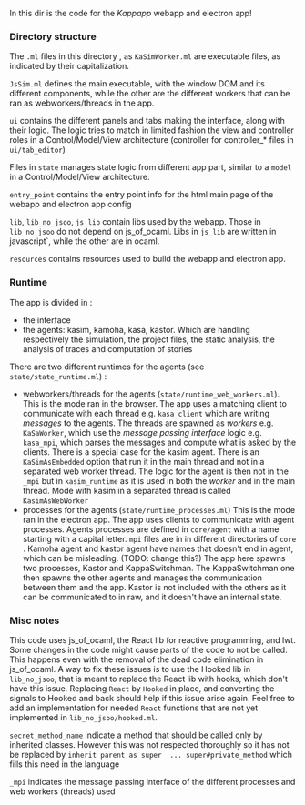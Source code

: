 In this dir is the code for the _Kappapp_ webapp and electron app!

### Directory structure

The `.ml` files in this directory , as `KaSimWorker.ml` are executable files, as indicated by their capitalization.

`JsSim.ml` defines the main executable, with the window DOM and its different components,
while the other are the different workers that can be ran as webworkers/threads in the app.

`ui` contains the different panels and tabs making the interface, along with their logic. The logic tries to match in limited fashion the view and controller roles in a Control/Model/View architecture (controller for controller_* files in `ui/tab_editor`)

Files in `state` manages state logic from different app part, similar to a `model` in a Control/Model/View architecture.

`entry_point` contains the entry point info for the html main page of the webapp and electron app config

`lib`, `lib_no_jsoo`, `js_lib` contain libs used by the webapp. Those in `lib_no_jsoo` do not depend on js_of_ocaml. Libs in `js_lib` are written in javascript`, while the other are in ocaml.

`resources` contains resources used to build the webapp and electron app.

### Runtime
The app is divided in :
- the interface
- the agents: kasim, kamoha, kasa, kastor. Which are handling respectively the simulation, the project files, the static analysis, the analysis of traces and computation of stories

There are two different runtimes for the agents (see `state/state_runtime.ml`) :
- webworkers/threads for the agents (`state/runtime_web_workers.ml`). 
This is the mode ran in the browser. The app uses a matching client to communicate with each thread e.g. `kasa_client` which are writing _messages_ to the agents. The threads are spawned as _workers_ e.g. `KaSaWorker`, which use the _message passing interface_ logic e.g. `kasa_mpi`, which parses the messages and compute what is asked by the clients. 
There is a special case for the kasim agent. There is an `KaSimAsEmbedded` option that run it in the main thread and not in a separated web worker thread. The logic for the agent is then not in the `_mpi` but in `kasim_runtime` as it is used in both the _worker_ and in the main thread. Mode with kasim in a separated thread is called `KasimAsWebWorker`
- processes for the agents  (`state/runtime_processes.ml`)
This is the mode ran in the electron app. The app uses clients to communicate with agent processes.
Agents processes are defined in `core/agent` with a name starting with a capital letter. `mpi` files are in in different directories of `core` .
Kamoha agent and kastor agent have names that doesn't end in agent, which can be misleading. (TODO: change this?) 
The app here spawns two processes, Kastor and KappaSwitchman. The KappaSwitchman one then spawns the other agents and manages the communication between them and the app.
Kastor is not included with the others as it can be communicated to in raw, and it doesn't have an internal state.

### Misc notes

This code uses js_of_ocaml, the React lib for reactive programming, and lwt. 
Some changes in the code might cause parts of the code to not be called. This happens even with the removal of the dead code elimination in js_of_ocaml. A way to fix these issues is to use the Hooked lib in `lib_no_jsoo`, that is meant to replace the React lib with hooks, which don't have this issue. Replacing `React` by `Hooked` in place, and converting the signals to Hooked and back should help if this issue arise again.
Feel free to add an implementation for needed `React` functions that are not yet implemented in `lib_no_jsoo/hooked.ml`.

`secret_method_name` indicate a method that should be called only by inherited classes. However this was not respected thoroughly so it has not be replaced 
by `inherit parent as super  ... super#private_method` which fills this need in the language

`_mpi` indicates the message passing interface of the different processes and web workers (threads) used 

